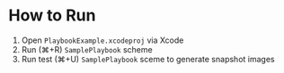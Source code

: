 # How to Run

1. Open `PlaybookExample.xcodeproj` via Xcode
1. Run (⌘+R) `SamplePlaybook` scheme
1. Run test (⌘+U) `SamplePlaybook` sceme to generate snapshot images
